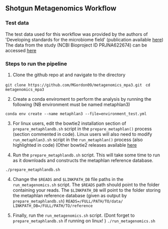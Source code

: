## Shotgun Metagenomics Workflow

### Test data
The test data used for this workflow was provided by the authors of 'Developing standards for the microbiome field' (publication available [here](https://microbiomejournal.biomedcentral.com/articles/10.1186/s40168-020-00856-3]))
The data from the study (NCBI Bioproject ID PRJNA622674) can be accessed [here](https://www.ncbi.nlm.nih.gov/sra/10506348,10506347,10506346,10506345,10506339,10506328,10506322,10506321,10506320,10506319,10506318,10506317,10506316,10506315,10506314,10506313,10506312,10506311,10506310,10506309)


### Steps to run the pipeline

1. Clone the github repo at  and navigate to the directory

`
git clone https://github.com/MGordon09/metagenomics_mpa3.git 
`
`
cd metagenomics_mpa3
`


2. Create a conda enviroment to perform the analysis by running the following (NB environment must be named metaphlan3)

`
 conda env create --name metaphlan3 --file=environment_test.yml
`

3. For linux users, edit the bowtie2 installation section of  `prepare_metaphlandb.sh` script in the `prepare_metaphlan()` process  (section commented in code).
Linux users will also need to modify `run_metaphlan3.sh` script in the `run_metaphlan()` process (also highlighted in code)
(Other bowtie2 releases available [here](https://github.com/BenLangmead/bowtie2/releases)


4. Run the `prepare_metaphlandb.sh` script. This will take some time to run as it downloads and constructs the metaphlan reference database.

`
./prepare_metaphlandb.sh
`

4. Change the `$READS` and `$LINKPATH_DB` file paths in the `run_metagenomics.sh` script.
The `$READS` path should point to the folder containing your reads.
The `$LINKPATH_DB` will point to the folder storing the metaphlan reference database (given as output by `prepare_metaphlandb.sh`)
`
READS=/FULL/PATH/TO/data/
LINKPATH_DB=/FULL/PATH/TO/reference 
`

5. Finally, run the `run_metagenomics.sh` script.  (Dont forget to `prepare_metaphlandb.sh` if running on linux! )
`
./run_metagenomics.sh
`